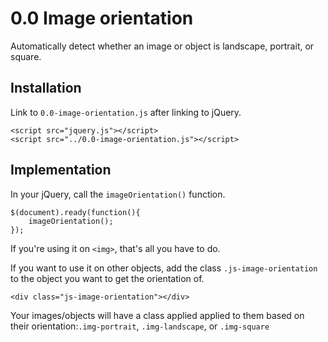# 0.0 Image orientation
Automatically detect whether an image or object is landscape, portrait, or square.

## Installation
Link to `0.0-image-orientation.js` after linking to jQuery.

```
<script src="jquery.js"></script>
<script src="../0.0-image-orientation.js"></script>
```

## Implementation
In your jQuery, call the `imageOrientation()` function.

```
$(document).ready(function(){
	imageOrientation();
});
```

If you're using it on `<img>`, that's all you have to do.

If you want to use it on other objects, add the class `.js-image-orientation` to the object you want to get the orientation of.

```
<div class="js-image-orientation"></div>
```

Your images/objects will have a class applied applied to them based on their orientation:`.img-portrait`, `.img-landscape`, or `.img-square`
